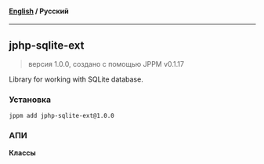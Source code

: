 #### [English](README.md) / **Русский**

---

## jphp-sqlite-ext
> версия 1.0.0, создано с помощью JPPM v0.1.17

Library for working with SQLite database.

### Установка
```
jppm add jphp-sqlite-ext@1.0.0
```

### АПИ
**Классы**